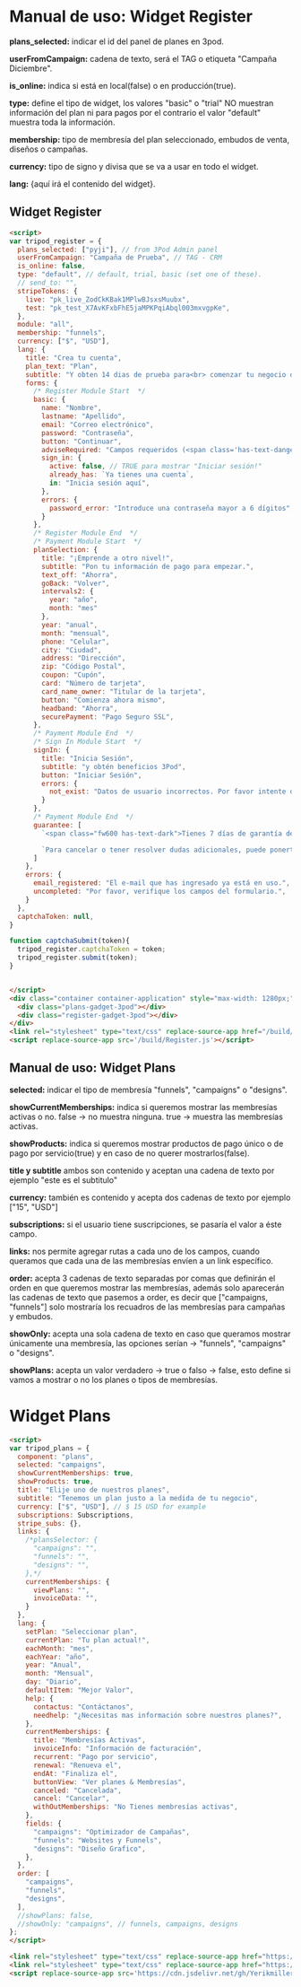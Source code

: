 # Manual de uso: Widget Register

<b>plans_selected:</b> indicar el id del panel de planes en 3pod.

<b>userFromCampaign:</b> cadena de texto, será el TAG o etiqueta "Campaña Diciembre".

<b>is_online:</b> indica si está en local(false) o en producción(true).

<b>type:</b> define el tipo de widget, los valores "basic" o "trial" NO muestran información del plan ni para pagos por el contrario el valor "default" muestra toda la información.

<b>membership:</b> tipo de membresía del plan seleccionado, embudos de venta, diseños o campañas.

<b>currency:</b> tipo de signo y divisa que se va a usar en todo el widget.

<b>lang:</b> {aquí irá el contenido del widget}.

## Widget Register
``` html
<script>
var tripod_register = {
  plans_selected: ["pyji"], // from 3Pod Admin panel
  userFromCampaign: "Campaña de Prueba", // TAG - CRM
  is_online: false,
  type: "default", // default, trial, basic (set one of these).
  // send_to: "",
  stripeTokens: {
    live: "pk_live_ZodCkKBak1MPlwBJsxsMuubx",
    test: "pk_test_X7AvKFxbFhE5jaMPKPqiAbql003mxvgpKe",
  },
  module: "all",
  membership: "funnels",
  currency: ["$", "USD"],
  lang: {
    title: "Crea tu cuenta",
    plan_text: "Plan",
    subtitle: "Y obten 14 dias de prueba para<br> comenzar tu negocio digital",
    forms: {
      /* Register Module Start  */
      basic: {
        name: "Nombre",
        lastname: "Apellido",
        email: "Correo electrónico",
        password: "Contraseña",
        button: "Continuar",
        adviseRequired: "Campos requeridos (<span class='has-text-danger'>*</span>)",        
        sign_in: {
          active: false, // TRUE para mostrar "Iniciar sesión!"
          already_has: `Ya tienes una cuenta`,
          in: "Inicia sesión aquí",
        },
        errors: {
          password_error: "Introduce una contraseña mayor a 6 dígitos",          
        }
      },
      /* Register Module End  */
      /* Payment Module Start  */
      planSelection: {
        title: "¡Emprende a otro nivel!",
        subtitle: "Pon tu información de pago para empezar.",
        text_off: "Ahorra",
        goBack: "Volver",
        intervals2: {
          year: "año",
          month: "mes"
        },
        year: "anual",
        month: "mensual",
        phone: "Celular",
        city: "Ciudad",
        address: "Dirección",
        zip: "Código Postal",
        coupon: "Cupón",
        card: "Número de tarjeta",
        card_name_owner: "Titular de la tarjeta",
        button: "Comienza ahora mismo",
        headband: "Ahorra",
        securePayment: "Pago Seguro SSL",
      }, 
      /* Payment Module End  */
      /* Sign In Module Start  */
      signIn: {
        title: "Inicia Sesión",
        subtitle: "y obtén beneficios 3Pod",
        button: "Iniciar Sesión",
        errors: {
          not_exist: "Datos de usuario incorrectos. Por favor intente de enuevo"
        }
      },
      /* Payment Module End  */
      guarantee: [
        `<span class="fw600 has-text-dark">Tienes 7 días de garantía de devolución de tu dinero</span>.`,

        `Para cancelar o tener resolver dudas adicionales, puede ponerte en contacto con nuestro equipo de <span class="fw600 has-text-dark">Soporte</span>. También acepto los <a target="_blank" href="https://mi3pod.com/terminosycondiciones" class="fw600 has-text-dark is-underlined">Términos de servicio</a>, la <a target="_blank" href="https://mi3pod.com/terminosycondiciones" class="fw600 has-text-dark is-underlined">Política de privacidad</a> y el <a target="_blank" href="https://mi3pod.com/terminosycondiciones" class="fw600 has-text-dark is-underlined">Acuerdo de afiliación</a>.`
      ]     
    },
    errors: {
      email_registered: "El e-mail que has ingresado ya está en uso.",
      uncompleted: "Por favor, verifique los campos del formulario.",
    }
  },
  captchaToken: null,
}

function captchaSubmit(token){
  tripod_register.captchaToken = token;
  tripod_register.submit(token);
}


</script>
<div class="container container-application" style="max-width: 1280px;">
  <div class="plans-gadget-3pod"></div>
  <div class="register-gadget-3pod"></div>
</div>
<link rel="stylesheet" type="text/css" replace-source-app href="/build/Register.css">
<script replace-source-app src='/build/Register.js'></script>
```


## Manual de uso: Widget Plans

<b>selected:</b> indicar el tipo de membresía "funnels", "campaigns" o "designs".

<b>showCurrentMemberships:</b> indica si queremos mostrar las membresías activas o no.
		false -> no muestra ninguna.
		true -> muestra las membresías activas.

<b>showProducts:</b> indica si queremos mostrar productos de pago único o 
	de pago por servicio(true) y en caso de no querer mostrarlos(false).

<b>title y subtitle</b> ambos son contenido y aceptan una cadena de texto por ejemplo "este es el subtitulo"

<b>currency:</b> también es contenido y acepta dos cadenas de texto por ejemplo ["15", "USD"]

<b>subscriptions:</b> si el usuario tiene suscripciones, se pasaría el valor a éste campo.

<b>links:</b> nos permite agregar rutas a cada uno de los campos, cuando queramos que cada una de las membresías envíen a un link específico.

<b>order:</b> acepta 3 cadenas de texto separadas por comas que definirán el orden en que queremos mostrar
	las membresías, además solo aparecerán las cadenas de texto que pasemos a order, es decir que
	["campaigns, "funnels"] solo mostraría los recuadros de las membresías para campañas y embudos.

<b>showOnly:</b> acepta una sola cadena de texto en caso que queramos mostrar únicamente una membresía,
	las opciones serían -> "funnels", "campaigns" o "designs".

<b>showPlans:</b> acepta un valor verdadero -> true o falso -> false, esto define si vamos a mostrar o no los planes o tipos de membresías.


# Widget Plans
``` html
<script>
var tripod_plans = {
  component: "plans",
  selected: "campaigns",
  showCurrentMemberships: true,
  showProducts: true,
  title: "Elije uno de nuestros planes",
  subtitle: "Tenemos un plan justo a la medida de tu negocio",
  currency: ["$", "USD"], // $ 15 USD for example
  subscriptions: Subscriptions,
  stripe_subs: {},
  links: {
    /*plansSelector: {
      "campaigns": "",
      "funnels": "",
      "designs": "",
    },*/
    currentMemberships: {
      viewPlans: "",
      invoiceData: "",
    }
  },
  lang: {
    setPlan: "Seleccionar plan",
    currentPlan: "Tu plan actual!",
    eachMonth: "mes",
    eachYear: "año",
    year: "Anual",
    month: "Mensual",
    day: "Diario",
    defaultItem: "Mejor Valor",
    help: {
      contactus: "Contáctanos",
      needhelp: "¿Necesitas mas información sobre nuestros planes?",
    },
    currentMemberships: {
      title: "Membresías Activas",
      invoiceInfo: "Información de facturación",
      recurrent: "Pago por servicio",
      renewal: "Renueva el",
      endAt: "Finaliza el",
      buttonView: "Ver planes & Membresías",
      canceled: "Cancelada",
      cancel: "Cancelar",
      withOutMemberships: "No Tienes membresías activas",
    },
    fields: {
      "campaigns": "Optimizador de Campañas",
      "funnels": "Websites y Funnels",
      "designs": "Diseño Grafico",
    },
  },
  order: [
    "campaigns",
    "funnels",
    "designs",
  ],
  //showPlans: false,
  //showOnly: "campaigns", // funnels, campaigns, designs
};
</script>

<link rel="stylesheet" type="text/css" replace-source-app href="https://cdn.jsdelivr.net/gh/Yerikmiller/yerikmiller.github.io@latest/projects/3Pod/Plans/Widgets/Plans.css">
<link rel="stylesheet" type="text/css" replace-source-app href="https://cdn.jsdelivr.net/gh/Yerikmiller/yerikmiller.github.io@latest/projects/3Pod/Plans/style.css">
<script replace-source-app src='https://cdn.jsdelivr.net/gh/Yerikmiller/yerikmiller.github.io@latest/projects/3Pod/Plans/Widgets/Plans.js'></script>
```
